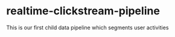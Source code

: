 # realtime-clickstream-pipeline
This is our first child data pipeline which segments user activities
